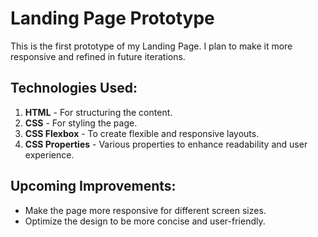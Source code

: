 # Landing Page Prototype

This is the first prototype of my Landing Page. I plan to make it more responsive and refined in future iterations.

## Technologies Used:
1. **HTML** - For structuring the content.
2. **CSS** - For styling the page.
3. **CSS Flexbox** - To create flexible and responsive layouts.
4. **CSS Properties** - Various properties to enhance readability and user experience.

## Upcoming Improvements:
- Make the page more responsive for different screen sizes.
- Optimize the design to be more concise and user-friendly.
